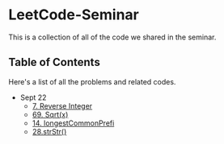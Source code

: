 # LeetCode-Seminar
This is a collection of all of the code we shared in the seminar.



## Table of Contents

Here's a list of all the problems and related codes.

+ Sept 22
  + [7. Reverse Integer](code/7_Reverse_Integer/main.py)
  + [69. Sqrt(x)](code/69_Sqrt_x/main.py)
  + [14. longestCommonPrefi](code/longestCommonPrefix_14/longestCommonPrefix_14)
  + [28.strStr()](code/strStr_28/Implement_strStr_28.java)

